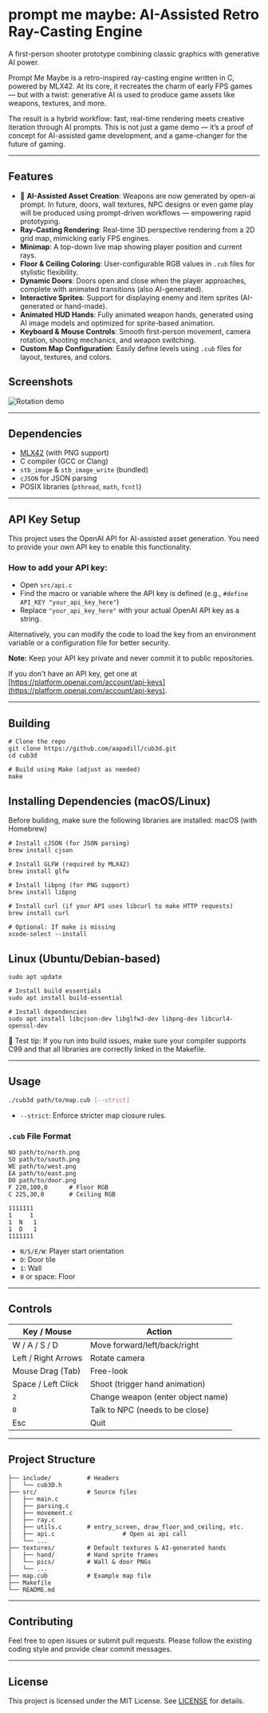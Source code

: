 # prompt me maybe: AI-Assisted Retro Ray-Casting Engine

A first-person shooter prototype combining classic graphics with generative AI power.

Prompt Me Maybe is a retro-inspired ray-casting engine written in C, powered by MLX42. At its core, it recreates the charm of early FPS games — but with a twist: generative AI is used to produce game assets like weapons, textures, and more.

The result is a hybrid workflow: fast, real-time rendering meets creative iteration through AI prompts. This is not just a game demo — it’s a proof of concept for AI-assisted game development, and a game-changer for the future of gaming.


---

## Features

- 🎨 **AI-Assisted Asset Creation**: Weapons are now generated by open-ai prompt. In future, doors, wall textures, NPC designs or even game play will be produced using prompt-driven workflows — empowering rapid prototyping.
-  **Ray-Casting Rendering**: Real-time 3D perspective rendering from a 2D grid map, mimicking early FPS engines.
-  **Minimap**: A top-down live map showing player position and current rays.
-  **Floor & Ceiling Coloring**: User-configurable RGB values in `.cub` files for stylistic flexibility.
-  **Dynamic Doors**: Doors open and close when the player approaches, complete with animated transitions (also AI-generated).
-  **Interactive Sprites**: Support for displaying enemy and item sprites (AI-generated or hand-made).
-  **Animated HUD Hands**: Fully animated weapon hands, generated using AI image models and optimized for sprite-based animation.
-  **Keyboard & Mouse Controls**: Smooth first-person movement, camera rotation, shooting mechanics, and weapon switching.
-  **Custom Map Configuration**: Easily define levels using `.cub` files for layout, textures, and colors.

## Screenshots

![Rotation demo](assets/optimized.gif)

---
## Dependencies

- [MLX42](https://github.com/codam-coding-college/MLX42) (with PNG support)
- C compiler (GCC or Clang)
- `stb_image` & `stb_image_write` (bundled)
- `cJSON` for JSON parsing
- POSIX libraries (`pthread`, `math`, `fcntl`)

---
## API Key Setup

This project uses the OpenAI API for AI-assisted asset generation. You need to provide your own API key to enable this functionality.

### How to add your API key:

- Open `src/api.c`
- Find the macro or variable where the API key is defined (e.g., `#define API_KEY "your_api_key_here"`)
- Replace `"your_api_key_here"` with your actual OpenAI API key as a string.

Alternatively, you can modify the code to load the key from an environment variable or a configuration file for better security.

**Note:** Keep your API key private and never commit it to public repositories.

If you don't have an API key, get one at [https://platform.openai.com/account/api-keys](https://platform.openai.com/account/api-keys).


---
## Building

```
# Clone the repo
git clone https://github.com/aapadill/cub3d.git
cd cub3d

# Build using Make (adjust as needed)
make
```

## Installing Dependencies (macOS/Linux)
Before building, make sure the following libraries are installed:
macOS (with Homebrew)
```
# Install cJSON (for JSON parsing)
brew install cjson

# Install GLFW (required by MLX42)
brew install glfw

# Install libpng (for PNG support)
brew install libpng

# Install curl (if your API uses libcurl to make HTTP requests)
brew install curl

# Optional: If make is missing
xcode-select --install
```
## Linux (Ubuntu/Debian-based)
```
sudo apt update

# Install build essentials
sudo apt install build-essential

# Install dependencies
sudo apt install libcjson-dev libglfw3-dev libpng-dev libcurl4-openssl-dev
```
🧪 Test tip: If you run into build issues, make sure your compiler supports C99 and that all libraries are correctly linked in the Makefile.


---
## Usage

```bash
./cub3d path/to/map.cub [--strict]
```

- `--strict`: Enforce stricter map closure rules.

### `.cub` File Format

```
NO path/to/north.png
SO path/to/south.png
WE path/to/west.png
EA path/to/east.png
DO path/to/door.png
F 220,100,0      # Floor RGB
C 225,30,0       # Ceiling RGB

1111111
1     1
1  N   1
1  D   1
1111111
```

- `N/S/E/W`: Player start orientation
- `D`: Door tile
- `1`: Wall
- `0` or space: Floor

---
## Controls

| Key / Mouse         | Action                              |
|---------------------|-------------------------------------|
| W / A / S / D       | Move forward/left/back/right        |
| Left / Right Arrows | Rotate camera                       |
| Mouse Drag (Tab)    | Free-look                           |
| Space / Left Click  | Shoot (trigger hand animation)      |
| `2`                 | Change weapon (enter object name)   |
| `0`                 | Talk to NPC (needs to be close)     |
| Esc                 | Quit                                |

---
## Project Structure

```
├── include/          # Headers
│   └── cub3D.h
├── src/              # Source files
│   ├── main.c
│   ├── parsing.c
│   ├── movement.c
│   ├── ray.c
│   ├── utils.c       # entry_screen, draw_floor_and_ceiling, etc.
|   ├── api.c					# Open ai api call
│   └── ...
├── textures/         # Default textures & AI-generated hands
│   ├── hand/         # Hand sprite frames
│   └── pics/         # Wall & door PNGs
│   └── ...
├── map.cub           # Example map file
├── Makefile
└── README.md
```

---
## Contributing

Feel free to open issues or submit pull requests. Please follow the existing coding style and provide clear commit messages.

---
## License

This project is licensed under the MIT License. See [LICENSE](LICENSE) for details.
